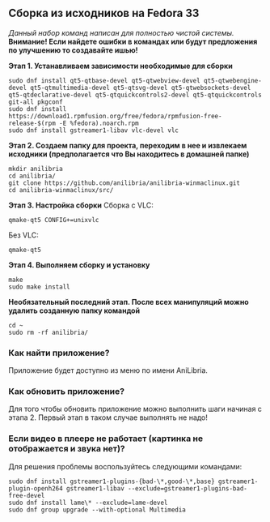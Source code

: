 ## Сборка из исходников на Fedora 33

*Данный набор команд написан для полностью чистой системы.*  
**Внимание! Если найдете ошибки в командах или будут предложения по улучшению то создавайте ишью!**

**Этап 1. Устанавливаем зависимости необходимые для сборки**
```shell
sudo dnf install qt5-qtbase-devel qt5-qtwebview-devel qt5-qtwebengine-devel qt5-qtmultimedia-devel qt5-qtsvg-devel qt5-qtwebsockets-devel qt5-qtdeclarative-devel qt5-qtquickcontrols2-devel qt5-qtquickcontrols git-all pkgconf
sudo dnf install https://download1.rpmfusion.org/free/fedora/rpmfusion-free-release-$(rpm -E %fedora).noarch.rpm
sudo dnf install gstreamer1-libav vlc-devel vlc
```
**Этап 2. Создаем папку для проекта, переходим в нее и извлекаем исходники (предполагается что Вы находитесь в домашней папке)**
```shell
mkdir anilibria
cd anilibria/
git clone https://github.com/anilibria/anilibria-winmaclinux.git
cd anilibria-winmaclinux/src/
```
**Этап 3. Настройка сборки**
Сборка с VLC:
```shell
qmake-qt5 CONFIG+=unixvlc
```

Без VLC:
```shell
qmake-qt5
```

**Этап 4. Выполняем сборку и установку**
```shell
make
sudo make install
```

**Необязательный последний этап. После всех манипуляций можно удалить созданную папку командой**
```shell
cd ~
sudo rm -rf anilibria/
```



### Как найти приложение?
Приложение будет доступно из меню по имени AniLibria.

### Как обновить приложение?
Для того чтобы обновить приложение можно выполнить шаги начиная с этапа 2. Первый этап в таком случае выполнять не надо!

### Если видео в плеере не работает (картинка не отображается и звука нет)?
Для решения проблемы воспользуйтесь следующими командами:
```shell
sudo dnf install gstreamer1-plugins-{bad-\*,good-\*,base} gstreamer1-plugin-openh264 gstreamer1-libav --exclude=gstreamer1-plugins-bad-free-devel
sudo dnf install lame\* --exclude=lame-devel
sudo dnf group upgrade --with-optional Multimedia
```
